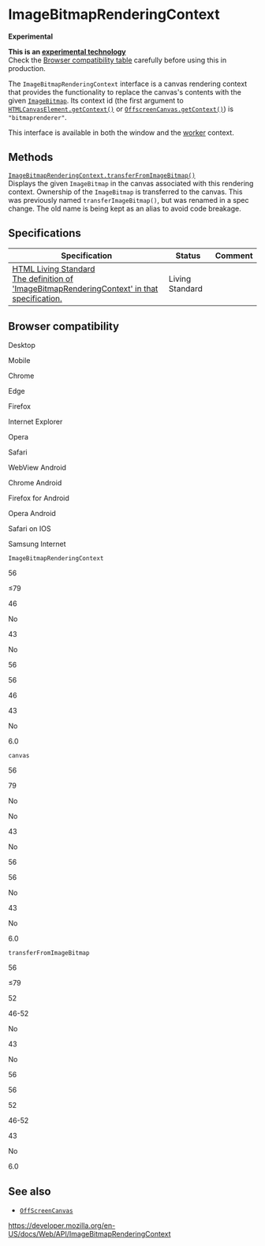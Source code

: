 # ImageBitmapRenderingContext

**Experimental**

**This is an [experimental technology](https://developer.mozilla.org/en-US/docs/MDN/Guidelines/Conventions_definitions#experimental)**  
Check the [Browser compatibility table](#browser_compatibility) carefully before using this in production.

The `ImageBitmapRenderingContext` interface is a canvas rendering context that provides the functionality to replace the canvas's contents with the given [`ImageBitmap`](imagebitmap). Its context id (the first argument to [`HTMLCanvasElement.getContext()`](htmlcanvaselement/getcontext) or [`OffscreenCanvas.getContext()`](offscreencanvas/getcontext)) is `"bitmaprenderer"`.

This interface is available in both the window and the [worker](web_workers_api) context.

## Methods

[`ImageBitmapRenderingContext.transferFromImageBitmap()`](imagebitmaprenderingcontext/transferfromimagebitmap)  
Displays the given `ImageBitmap` in the canvas associated with this rendering context. Ownership of the `ImageBitmap` is transferred to the canvas. This was previously named `transferImageBitmap()`, but was renamed in a spec change. The old name is being kept as an alias to avoid code breakage.

## Specifications

<table><thead><tr class="header"><th>Specification</th><th>Status</th><th>Comment</th></tr></thead><tbody><tr class="odd"><td><a href="https://html.spec.whatwg.org/multipage/canvas.html#the-imagebitmaprenderingcontext-interface">HTML Living Standard<br />
<span class="small">The definition of 'ImageBitmapRenderingContext' in that specification.</span></a></td><td><span class="spec-living">Living Standard</span></td><td></td></tr></tbody></table>

## Browser compatibility

Desktop

Mobile

Chrome

Edge

Firefox

Internet Explorer

Opera

Safari

WebView Android

Chrome Android

Firefox for Android

Opera Android

Safari on IOS

Samsung Internet

`ImageBitmapRenderingContext`

56

≤79

46

No

43

No

56

56

46

43

No

6.0

`canvas`

56

79

No

No

43

No

56

56

No

43

No

6.0

`transferFromImageBitmap`

56

≤79

52

46-52

No

43

No

56

56

52

46-52

43

No

6.0

## See also

- [`OffScreenCanvas`](offscreencanvas)

<a href="https://developer.mozilla.org/en-US/docs/Web/API/ImageBitmapRenderingContext" class="_attribution-link">https://developer.mozilla.org/en-US/docs/Web/API/ImageBitmapRenderingContext</a>
